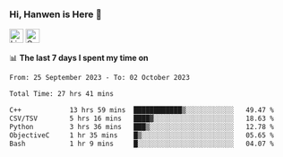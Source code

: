 ### Hi, Hanwen is Here 👋
<p>
	<a href="https://www.linkedin.com/in/liu-hanwen/"><img src="https://img.shields.io/badge/@hanwen-0A66C2?style=flat&logo=LinkedIn&logoColor=white" alt="Linkedin"  height="25px"/></a> 
	<a href="https://scholar.google.com/citations?user=HDF0su0AAAAJ"><img src="https://img.shields.io/badge/scholar-4385FE.svg?&style=plastic&logo=google-scholar&logoColor=white" alt="Google Scholar" height="25px"> </a>
</p>

📊 **The last 7 days I spent my time on** 
<!--START_SECTION:waka-->

```txt
From: 25 September 2023 - To: 02 October 2023

Total Time: 27 hrs 41 mins

C++            13 hrs 59 mins  ████████████▒░░░░░░░░░░░░   49.47 %
CSV/TSV        5 hrs 16 mins   ████▓░░░░░░░░░░░░░░░░░░░░   18.63 %
Python         3 hrs 36 mins   ███▒░░░░░░░░░░░░░░░░░░░░░   12.78 %
ObjectiveC     1 hr 35 mins    █▒░░░░░░░░░░░░░░░░░░░░░░░   05.65 %
Bash           1 hr 9 mins     █░░░░░░░░░░░░░░░░░░░░░░░░   04.07 %
```

<!--END_SECTION:waka-->


<!--
**david990917/david990917** is a ✨ _special_ ✨ repository because its `README.md` (this file) appears on your GitHub profile.

Here are some ideas to get you started:

- 🔭 I’m currently working on ...
- 🌱 I’m currently learning ...
- 👯 I’m looking to collaborate on ...
- 🤔 I’m looking for help with ...
- 💬 Ask me about ...
- 📫 How to reach me: ...
- 😄 Pronouns: ...
- ⚡ Fun fact: ...
-->
